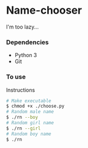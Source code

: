 # Name-chooser
I'm too lazy...



### Dependencies

* Python 3
* Git


### To use

Instructions
```bash
# Make executable
$ chmod +x ./choose.py
# Random male name
$ ./rn --boy
# Random girl name
$ ./rn --girl
# Random boy name
$ ./rn
```
